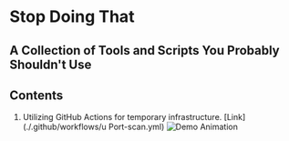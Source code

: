 # Stop Doing That

## A Collection of Tools and Scripts You Probably Shouldn't Use


## Contents
1. Utilizing GitHub Actions for temporary infrastructure. [Link](./.github/workflows/u
Port-scan.yml)
![Demo Animation](./docs/assets/github-action-port-scan.gif)
